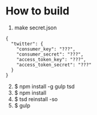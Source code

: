 How to build
====

1. make secret.json
```
{
  "twitter": {
    "consumer_key": "???",
    "consumer_secret": "???",
    "access_token_key": "???",
    "access_token_secret": "???"
  }
}
```
2. $ npm install -g gulp tsd
3. $ npm install
4. $ tsd reinstall -so
5. $ gulp
